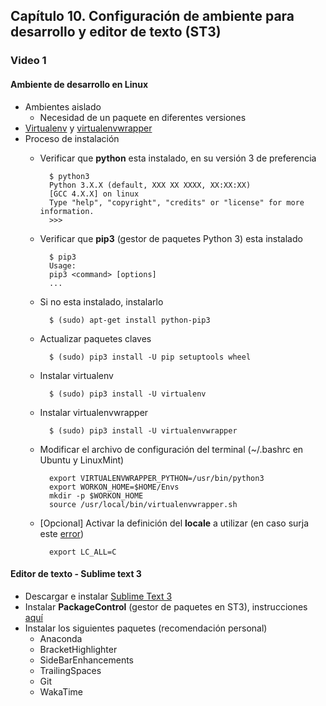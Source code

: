 ## Capítulo 10. Configuración de ambiente para desarrollo y editor de texto (ST3)

### Video 1

#### Ambiente de desarrollo en Linux

- Ambientes aislado
    - Necesidad de un paquete en diferentes versiones
- [Virtualenv](https://virtualenv.pypa.io/en/stable/) y [virtualenvwrapper](https://virtualenvwrapper.readthedocs.io/en/latest/)
- Proceso de instalación
    - Verificar que **python** esta instalado, en su versión 3 de preferencia

            $ python3
            Python 3.X.X (default, XXX XX XXXX, XX:XX:XX)
            [GCC 4.X.X] on linux
            Type "help", "copyright", "credits" or "license" for more information.
            >>>

    - Verificar que **pip3** (gestor de paquetes Python 3) esta instalado

            $ pip3
            Usage:
            pip3 <command> [options]
            ...

    - Si no esta instalado, instalarlo

            $ (sudo) apt-get install python-pip3

    - Actualizar paquetes claves

            $ (sudo) pip3 install -U pip setuptools wheel

    - Instalar virtualenv

            $ (sudo) pip3 install -U virtualenv

    - Instalar virtualenvwrapper

            $ (sudo) pip3 install -U virtualenvwrapper

    - Modificar el archivo de configuración del terminal (~/.bashrc en Ubuntu y LinuxMint)

            export VIRTUALENVWRAPPER_PYTHON=/usr/bin/python3
            export WORKON_HOME=$HOME/Envs
            mkdir -p $WORKON_HOME
            source /usr/local/bin/virtualenvwrapper.sh

    - [Opcional] Activar la definición del **locale** a utilizar (en caso surja este [error](http://stackoverflow.com/a/36394262/3889948))

            export LC_ALL=C


#### Editor de texto - Sublime text 3

- Descargar e instalar [Sublime Text 3](https://www.sublimetext.com/3)
- Instalar **PackageControl** (gestor de paquetes en ST3), instrucciones [aquí](https://packagecontrol.io/installation#st3)
- Instalar los siguientes paquetes (recomendación personal)
    - Anaconda
    - BracketHighlighter
    - SideBarEnhancements
    - TrailingSpaces
    - Git
    - WakaTime
